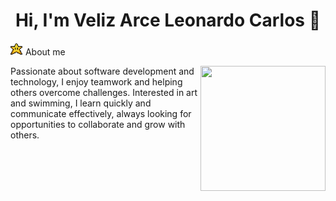<div align="center">
  <h1>Hi, I'm Veliz Arce Leonardo Carlos 👋</h1>
</div> 

<div>
  <img src="./star.gif" style="width:20px; height:20px; object-fit:cover" />
  About me
</div>

<p>
  <img src="coding-typing.gif" align="right" style="object-fit:cover; width:200px; height:200px "/>
Passionate about software development and technology, I enjoy teamwork and helping others overcome challenges. Interested in art and swimming, I learn quickly and communicate effectively, always looking for opportunities to collaborate and grow with others.
</p>



<!--
**SirBolita/SirBolita** is a ✨ _special_ ✨ repository because its `README.md` (this file) appears on your GitHub profile.

Here are some ideas to get you started:

- 🔭 I’m currently working on ...
- 🌱 I’m currently learning ...
- 👯 I’m looking to collaborate on ...
- 🤔 I’m looking for help with ...
- 💬 Ask me about ...
- 📫 How to reach me: ...
- 😄 Pronouns: ...
- ⚡ Fun fact: ...
-->
